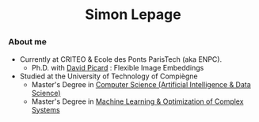 <h1 align="center">
    <p>Simon Lepage</p>
</h1>

### About me
- Currently at CRITEO & Ecole des Ponts ParisTech (aka ENPC).
    - Ph.D. with <a href=https://davidpicard.github.io>David Picard</a> : Flexible Image Embeddings
- Studied at the University of Technology of Compiègne
    - Master's Degree in <a href="https://www.utc.fr/formations/diplome-dingenieur/genie-informatique-gi/filiere-intelligence-artificielle-et-science-des-donnees-iad/">Computer Science (Artificial Intelligence & Data Science)</a>
    - Master's Degree in <a href="https://www.utc.fr/formations/diplome-de-master/mention-ingenierie-des-systemes-complexes-isc/parcours-apprentissage-et-optimisation-des-systemes-complexes-aos/">Machine Learning & Optimization of Complex Systems</a>
